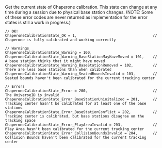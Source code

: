 Get the current state of Chaperone calibration. This state can change at any time during a session due to physical base station changes. (NOTE: Some of these error codes are never returned as implementation for the error states is still a work in progress.)

	// OK!
	ChaperoneCalibrationState_OK = 1,									// Chaperone is fully calibrated and working correctly

	// Warnings
	ChaperoneCalibrationState_Warning = 100,
	ChaperoneCalibrationState_Warning_BaseStationMayHaveMoved = 101,	// A base station thinks that it might have moved
	ChaperoneCalibrationState_Warning_BaseStationRemoved = 102,			// There are less base stations than when calibrated
	ChaperoneCalibrationState_Warning_SeatedBoundsInvalid = 103,		// Seated bounds haven't been calibrated for the current tracking center

	// Errors
	ChaperoneCalibrationState_Error = 200,								// The UniverseID is invalid
	ChaperoneCalibrationState_Error_BaseStationUninitalized = 201,		// Tracking center hasn't be calibrated for at least one of the base stations
	ChaperoneCalibrationState_Error_BaseStationConflict = 202,			// Tracking center is calibrated, but base stations disagree on the tracking space
	ChaperoneCalibrationState_Error_PlayAreaInvalid = 203,				// Play Area hasn't been calibrated for the current tracking center
	ChaperoneCalibrationState_Error_CollisionBoundsInvalid = 204,		// Collision Bounds haven't been calibrated for the current tracking center
